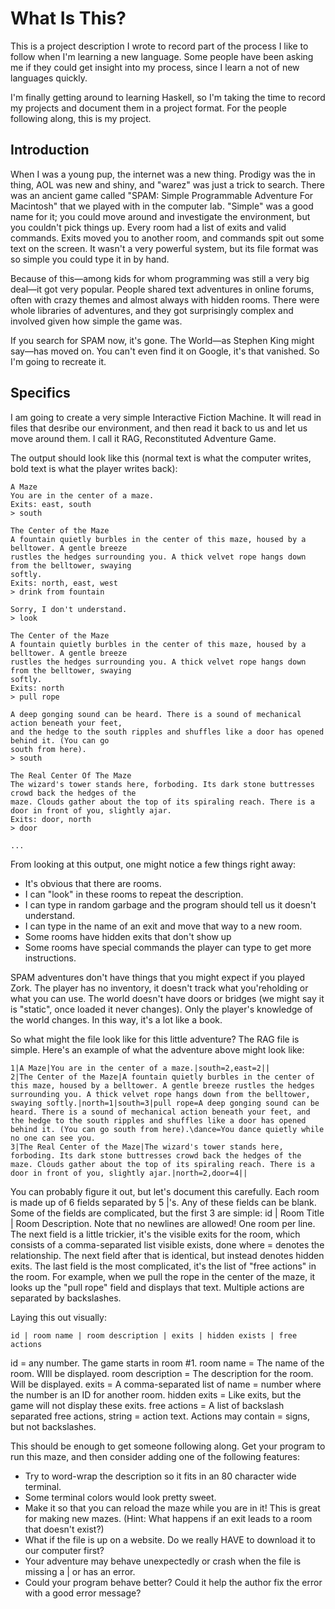 What Is This?
============

This is a project description I wrote to record part of the process I like to follow when I'm learning a new language. Some people have been asking me if they could get insight into my process, since I learn a not of new languages quickly.

I'm finally getting around to learning Haskell, so I'm taking the time to record my projects and document them in a project format. For the people following along, this is my project. 

Introduction
------------ 
	
When I was a young pup, the internet was a new thing. Prodigy was the in thing, AOL was new and shiny, and "warez" was just a trick to search. There was an ancient game called "SPAM: Simple Programmable Adventure For Macintosh" that we played with in the computer lab. "Simple" was a good name for it; you could move around and investigate the environment, but you couldn't pick things up. Every room had a list of exits and valid commands. Exits moved you to another room, and commands spit out some text on the screen. It wasn't a very powerful system, but its file format was so simple you could type it in by hand. 

Because of this—among kids for whom programming was still a very big deal—it got very popular. People shared text adventures in online forums, often with crazy themes and almost always with hidden rooms. There were whole libraries of adventures, and they got surprisingly complex and involved given how simple the game was.

If you search for SPAM now, it's gone. The World—as Stephen King might say—has moved on. You can't even find it on 
Google, it's that vanished. So I'm going to recreate it.

Specifics
---------

I am going to create a very simple Interactive Fiction Machine. It will read in files that desribe our environment, and then read it back to us and let us move around them. I call it RAG, Reconstituted Adventure Game.

The output should look like this (normal text is what the computer writes, bold text is what the player writes back):

	A Maze
	You are in the center of a maze. 
	Exits: east, south
	> south
	
	The Center of the Maze
	A fountain quietly burbles in the center of this maze, housed by a belltower. A gentle breeze
	rustles the hedges surrounding you. A thick velvet rope hangs down from the belltower, swaying
	softly.
	Exits: north, east, west
	> drink from fountain
	
	Sorry, I don't understand.
	> look
	
	The Center of the Maze
	A fountain quietly burbles in the center of this maze, housed by a belltower. A gentle breeze
	rustles the hedges surrounding you. A thick velvet rope hangs down from the belltower, swaying
	softly.
	Exits: north
	> pull rope
	
	A deep gonging sound can be heard. There is a sound of mechanical action beneath your feet,
	and the hedge to the south ripples and shuffles like a door has opened behind it. (You can go
	south from here).	
	> south
	
	The Real Center Of The Maze
	The wizard's tower stands here, forboding. Its dark stone buttresses crowd back the hedges of the
	maze. Clouds gather about the top of its spiraling reach. There is a door in front of you, slightly ajar.
	Exits: door, north
	> door
	
	... 

From looking at this output, one might notice a few things right away:
* It's obvious that there are rooms.
* I can "look" in these rooms to repeat the description.
* I can type in random garbage and the program should tell us it doesn't understand.
* I can type in the name of an exit and move that way to a new room.
* Some rooms have hidden exits that don't show up
* Some rooms have special commands the player can type to get more instructions.

SPAM adventures don't have things that you might expect if you played Zork. The player has no inventory, it doesn't track what you'reholding or what you can use. The world doesn't have doors or bridges (we might say it is "static", once loaded it never changes). Only the player's knowledge of the world changes. In this way, it's a lot like a book. 

So what might the file look like for this little adventure? The RAG file is simple. Here's an example of what the adventure above might look like:

```
1|A Maze|You are in the center of a maze.|south=2,east=2||
2|The Center of the Maze|A fountain quietly burbles in the center of this maze, housed by a belltower. A gentle breeze rustles the hedges surrounding you. A thick velvet rope hangs down from the belltower, swaying softly.|north=1|south=3|pull rope=A deep gonging sound can be heard. There is a sound of mechanical action beneath your feet, and the hedge to the south ripples and shuffles like a door has opened behind it. (You can go south from here).\dance=You dance quietly while no one can see you.
3|The Real Center of the Maze|The wizard's tower stands here, forboding. Its dark stone buttresses crowd back the hedges of the maze. Clouds gather about the top of its spiraling reach. There is a door in front of you, slightly ajar.|north=2,door=4||
```

You can probably figure it out, but let's document this carefully. Each room is made up of 6 fields separated by 5 |'s. Any of these fields can be blank. Some of the fields are complicated, but the first 3 are simple: id | Room Title | Room Description. Note that no newlines are allowed! One room per line. The next field is a little trickier, it's the visible exits for the room, which consists of a comma-separated list visible exists, done where = denotes the relationship. The next field after that is identical, but instead denotes hidden exits. The last field is the most complicated, it's the list of "free actions" in the room. For example, when we pull the rope in the center of the maze, it looks up the "pull rope" field and displays that text. Multiple actions are separated by backslashes.

Laying this out visually:
```
id | room name | room description | exits | hidden exists | free actions
```

id = any number. The game starts in room #1.
room name = The name of the room. WIll be displayed.
room description = The description for the room. Will be displayed.
exits = A comma-separated list of name = number where the number is an ID for another room.
hidden exits = Like exits, but the game will not display these exits.
free actions = A list of backslash separated free actions, string = action text. Actions may contain = signs, but not backslashes.

This should be enough to get someone following along. Get your program to run this maze, and then consider adding one of the following features:

* Try to word-wrap the description so it fits in an 80 character wide terminal.
* Some terminal colors would look pretty sweet.
* Make it so that you can reload the maze while you are in it! This is great for making new mazes. (Hint: What happens if an exit leads to a room that doesn't exist?)
* What if the file is up on a website. Do we really HAVE to download it to our computer first?
* Your adventure may behave unexpectedly or crash when the file is missing a | or has an error. 
* Could your program behave better? Could it help the author fix the error with a good error message?


